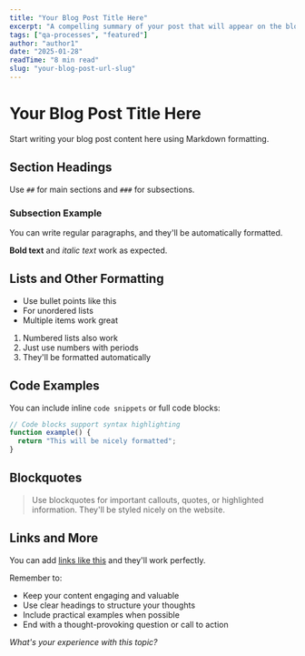 ```yaml
---
title: "Your Blog Post Title Here"
excerpt: "A compelling summary of your post that will appear on the blog listing page and in search results. Keep it under 160 characters for best SEO."
tags: ["qa-processes", "featured"]
author: "author1"
date: "2025-01-28"
readTime: "8 min read"
slug: "your-blog-post-url-slug"
---
```


<!-- 
INSTRUCTIONS FOR USING THIS TEMPLATE:

1. Copy this entire file
2. Navigate to your folder structure: src/data/posts/[author-id]/[year]/[month]/
   - Use your author ID: author1, author2, etc.
   - Use the year and month from your "date" field above
   - Example: src/data/posts/author1/2025/01/

3. Paste this file in your folder and rename it:
   - Start with "draft-" to keep it private: draft-your-post-title.md
   - Example: src/data/posts/author1/2025/01/draft-my-awesome-post.md

4. Update the frontmatter above:
   - Change the title, excerpt, tags, author, date, readTime, and slug
   - Make sure the year/month in your folder path matches the date field

5. Write your content below, then test locally with: npm run dev

6. When ready to publish, rename the file to remove "draft-"
   - draft-my-awesome-post.md → my-awesome-post.md

7. Push to GitHub and your post goes live automatically!

Delete this comment block when you start writing.
-->

# Your Blog Post Title Here

Start writing your blog post content here using Markdown formatting.

## Section Headings

Use `##` for main sections and `###` for subsections.

### Subsection Example

You can write regular paragraphs, and they'll be automatically formatted.

**Bold text** and *italic text* work as expected.

## Lists and Other Formatting

- Use bullet points like this
- For unordered lists
- Multiple items work great

1. Numbered lists also work
2. Just use numbers with periods
3. They'll be formatted automatically

## Code Examples

You can include inline `code snippets` or full code blocks:

```javascript
// Code blocks support syntax highlighting
function example() {
  return "This will be nicely formatted";
}
```

## Blockquotes

> Use blockquotes for important callouts, quotes, or highlighted information.
> They'll be styled nicely on the website.

## Links and More

You can add [links like this](https://example.com) and they'll work perfectly.

Remember to:
- Keep your content engaging and valuable
- Use clear headings to structure your thoughts
- Include practical examples when possible
- End with a thought-provoking question or call to action

*What's your experience with this topic?*